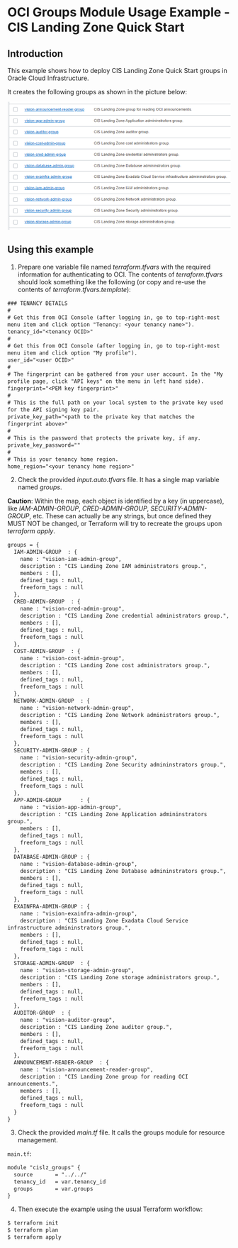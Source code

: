 # OCI Groups Module Usage Example - CIS Landing Zone Quick Start

## Introduction

This example shows how to deploy CIS Landing Zone Quick Start groups in Oracle Cloud Infrastructure.

It creates the following groups as shown in the picture below:

![Groups](./images/groups.PNG)

## Using this example
1. Prepare one variable file named *terraform.tfvars* with the required information for authenticating to OCI. The contents of *terraform.tfvars* should look something like the following (or copy and re-use the contents of *terraform.tfvars.template*):

```
### TENANCY DETAILS
#
# Get this from OCI Console (after logging in, go to top-right-most menu item and click option "Tenancy: <your tenancy name>").
tenancy_id="<tenancy OCID>"
#
# Get this from OCI Console (after logging in, go to top-right-most menu item and click option "My profile").
user_id="<user OCID>"
#
# The fingerprint can be gathered from your user account. In the "My profile page, click "API keys" on the menu in left hand side).
fingerprint="<PEM key fingerprint>"
#
# This is the full path on your local system to the private key used for the API signing key pair.
private_key_path="<path to the private key that matches the fingerprint above>"
#
# This is the password that protects the private key, if any.
private_key_password=""
#
# This is your tenancy home region.
home_region="<your tenancy home region>"
```

2. Check the provided *input.auto.tfvars* file. It has a single map variable named *groups*. 

**Caution**: Within the map, each object is identified by a key (in uppercase), like *IAM-ADMIN-GROUP*, *CRED-ADMIN-GROUP*, *SECURITY-ADMIN-GROUP*, etc. These can actually be any strings, but once defined they MUST NOT be changed, or Terraform will try to recreate the groups upon *terraform apply*.

```
groups = {  
  IAM-ADMIN-GROUP  : { 
    name : "vision-iam-admin-group",  
    description : "CIS Landing Zone IAM administrators group.",      
    members : [], 
    defined_tags : null, 
    freeform_tags : null
  },
  CRED-ADMIN-GROUP  : { 
    name : "vision-cred-admin-group",  
    description : "CIS Landing Zone credential administrators group.",      
    members : [], 
    defined_tags : null, 
    freeform_tags : null
  },  
  COST-ADMIN-GROUP  : { 
    name : "vision-cost-admin-group",  
    description : "CIS Landing Zone cost administrators group.",      
    members : [], 
    defined_tags : null, 
    freeform_tags : null
  },                                        
  NETWORK-ADMIN-GROUP  : { 
    name : "vision-network-admin-group",  
    description : "CIS Landing Zone Network administrators group.",      
    members : [], 
    defined_tags : null, 
    freeform_tags : null
  },
  SECURITY-ADMIN-GROUP : { 
    name : "vision-security-admin-group", 
    description : "CIS Landing Zone Security admininstrators group.",    
    members : [], 
    defined_tags : null, 
    freeform_tags : null
  },
  APP-ADMIN-GROUP      : { 
    name : "vision-app-admin-group",      
    description : "CIS Landing Zone Application admininstrators group.", 
    members : [], 
    defined_tags : null, 
    freeform_tags : null
  },
  DATABASE-ADMIN-GROUP : { 
    name : "vision-database-admin-group", 
    description : "CIS Landing Zone Database admininstrators group.",    
    members : [], 
    defined_tags : null, 
    freeform_tags : null
  },
  EXAINFRA-ADMIN-GROUP : { 
    name : "vision-exainfra-admin-group", 
    description : "CIS Landing Zone Exadata Cloud Service infrastructure admininstrators group.", 
    members : [], 
    defined_tags : null, 
    freeform_tags : null
  },
  STORAGE-ADMIN-GROUP  : { 
    name : "vision-storage-admin-group",  
    description : "CIS Landing Zone storage administrators group.",      
    members : [], 
    defined_tags : null, 
    freeform_tags : null
  }, 
  AUDITOR-GROUP  : { 
    name : "vision-auditor-group",  
    description : "CIS Landing Zone auditor group.",      
    members : [], 
    defined_tags : null, 
    freeform_tags : null
  },    
  ANNOUNCEMENT-READER-GROUP  : { 
    name : "vision-announcement-reader-group",  
    description : "CIS Landing Zone group for reading OCI announcements.",      
    members : [], 
    defined_tags : null, 
    freeform_tags : null
  }                                                                
}  
```

3. Check the provided *main.tf* file. It calls the groups module for resource management. 

`main.tf`:

```
module "cislz_groups" {
  source       = "../../"
  tenancy_id   = var.tenancy_id
  groups       = var.groups
}
```

4. Then execute the example using the usual Terraform workflow:

```
$ terraform init
$ terraform plan
$ terraform apply
```
